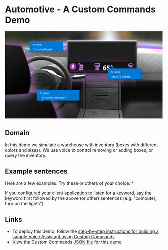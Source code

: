 # Automotive - A Custom Commands Demo

![scene image](../images/automotive-scene.png)

## Domain

In this demo we simulate a warehouse with inventory (boxes with different colors and sizes). We use voice to control removing or adding boxes, or query the inventory.

## Example sentences

Here are a few examples. Try these or others of your choice:
* 

If you configured your client application to listen for a keyword, say the keyword first followed by the above (or other) sentences (e.g. "computer, turn on the lights")

## Links

* To deploy this demo, follow the [step-by-step instructions for building a sample Voice Assistant using Custom Commands](../../docs/CreateSampleVoiceAssistant.md)
* View the Custom Commands [JSON file](skill/AutomotiveDemo.json) for this demo